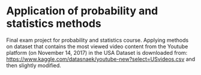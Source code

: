 # Application of probability and statistics methods
Final exam project for probability and statistics course. Applying methods on dataset that contains the most viewed video content from the Youtube platform (on November 14, 2017) in the USA
Dataset is downloaded from: https://www.kaggle.com/datasnaek/youtube-new?select=USvideos.csv and then slightly modified.
